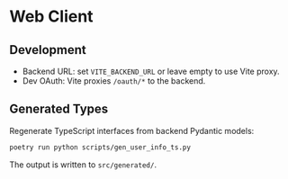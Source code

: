 # Web Client

## Development

- Backend URL: set `VITE_BACKEND_URL` or leave empty to use Vite proxy.
- Dev OAuth: Vite proxies `/oauth/*` to the backend.

## Generated Types

Regenerate TypeScript interfaces from backend Pydantic models:

```bash
poetry run python scripts/gen_user_info_ts.py
```

The output is written to `src/generated/`.

